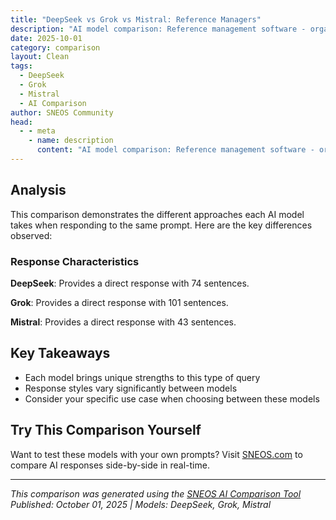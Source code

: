 ```yaml
---
title: "DeepSeek vs Grok vs Mistral: Reference Managers"
description: "AI model comparison: Reference management software - organize and cite efficiently..."
date: 2025-10-01
category: comparison
layout: Clean
tags:
  - DeepSeek
  - Grok
  - Mistral
  - AI Comparison
author: SNEOS Community
head:
  - - meta
    - name: description
      content: "AI model comparison: Reference management software - organize and cite efficiently..."
---
```


<ChatComparison
  title="DeepSeek vs Grok vs Mistral: Reference Managers"
  prompt="Reference management software - organize and cite efficiently"
  :responses='{
    "DeepSeek": "Of course. This is an excellent topic. Reference management software is a non-negotiable tool for anyone serious about academic or professional writing. It fundamentally changes the research process from a chore into an efficient, organized system.\n\nHere\u2019s a comprehensive guide to understanding, choosing, and using reference management software.\n\n### The Core Problem It Solves\n\nBefore these tools, researchers relied on notecards, handwritten lists, and manual formatting of citations and bibliographies. This process was:\n*   **Time-consuming:** Formatting a 100-item bibliography by hand could take hours.\n*   **Error-prone:** A single missed comma or italicized title could lead to point deductions or rejection.\n*   **Inflexible:** Switching citation styles (e.g., from APA to MLA) was a nightmare.\n*   **Disorganized:** PDFs get lost in folders, and notes become separated from their sources.\n\n**Reference management software automates and streamlines this entire workflow.**\n\n---\n\n### Core Functions: The \u0022Holy Trinity\u0022 of Features\n\nAll major reference managers excel at three key tasks:\n\n1.  **Organization:** Creating a personal library of your sources.\n    *   **Import References:** Automatically pull citation data (author, title, journal, etc.) from online databases (Google Scholar, PubMed, JSTOR), library catalogs, and websites using browser extensions.\n    *   **PDF Management:** Attach and store PDFs directly to the reference. Many tools can even \u0022read\u0022 the PDF to automatically find the metadata.\n    *   **Tagging and Folders:** Organize your library with custom tags, folders, and smart collections.\n    *   **Notes:** Add your own notes and annotations that are permanently linked to the source.\n\n2.  **Citation:** Inserting references into your manuscript.\n    *   **Word Processor Integration:** Plugins for Microsoft Word, Google Docs, and sometimes LibreOffice.\n    *   **In-Text Citations:** With a click, you insert a citation (\u0060(Smith, 2020)\u0060) directly into your text.\n    *   **Placeholder Citations:** Mark a spot where you need to add a citation later without breaking the workflow.\n\n3.  **Bibliography Generation:** Creating a perfectly formatted reference list.\n    *   **Automatic Generation:** The software automatically builds your bibliography or works cited page based on the citations you\u0027ve used.\n    *   **Instant Style Switching:** Change your entire document\u0027s citation style (e.g., from APA 7th to Chicago 16th) with a single click.\n    *   **Vast Style Libraries:** Support for thousands of journal-specific citation styles.\n\n---\n\n### Top Reference Management Software Compared\n\nHere\u2019s a breakdown of the most popular options:\n\n| Feature | **Zotero** | **Mendeley** | **EndNote** | **Papers** |\n| :--- | :--- | :--- | :--- | :--- |\n| **Price** | **Free** (with paid storage) | Freemium | **Expensive** (one-time purchase or subscription) | Subscription |\n| **Best For** | Students, individual researchers on a budget. | Researchers in collaborative, PDF-heavy fields (e.g., STEM). | Large projects, institutional use, strict publisher requirements. | Mac/iOS users, seamless user experience. |\n| **Strengths** | - Excellent browser capture\u003Cbr\u003E- Strong community\u003Cbr\u003E- Fully featured free tier\u003Cbr\u003E- Highly customizable with plugins | - Great PDF reader and annotation\u003Cbr\u003E- Strong social/networking features\u003Cbr\u003E- Good for discovery | - The \u0022industry standard\u0022\u003Cbr\u003E- Powerful for massive libraries (\u003E100k refs)\u003Cbr\u003E- Superior duplicate detection\u003Cbr\u003E- Customizable styles | - Beautiful, intuitive UI/UX\u003Cbr\u003E- Excellent PDF management\u003Cbr\u003E- Deep integration with Apple ecosystem |\n| **Weaknesses** | - Free storage fills up quickly\u003Cbr\u003E- Collaboration features are less seamless than Mendeley | - Owned by Elsevier (privacy concerns for some)\u003Cbr\u003E- Free storage limit | - Steep learning curve\u003Cbr\u003E- Expensive\u003Cbr\u003E- Can be overkill for simple projects | - Primarily for Apple users\u003Cbr\u003E- Subscription model can be costly over time |\n\n**Honorable Mentions:**\n*   **Citavi:** Powerful for large, complex projects (especially in the humanities) that require knowledge management beyond just citations. Popular in German-speaking countries.\n*   **RefWorks:** A web-based tool often provided by university libraries. Good for basic needs but generally less powerful than the options above.\n*   **Paperpile:** A clean, modern reference manager that integrates exclusively with Google Docs and Chrome. Excellent for Google Workspace users.\n\n---\n\n### How to Use It Efficiently: A Best-Practice Workflow\n\n1.  **Capture as You Go:**\n    *   Install the browser extension for your chosen tool.\n    *   Whenever you find a relevant source online, click the extension button to save it directly to your library. **Do this immediately** to avoid losing track.\n\n2.  **Organize and Annotate:**\n    *   As soon as an item is in your library, **attach the PDF**.\n    *   Use a consistent **tagging system** (e.g., \u0060#theory\u0060, \u0060#methodology\u0060, \u0060#to-read\u0060).\n    *   **Read and annotate your PDFs within the reference manager.** This keeps all your thoughts in one place.\n\n3.  **Write and Cite:**\n    *   Use the \u0022Insert Citation\u0022 button in Microsoft Word or Google Docs.\n    *   Search for your reference and insert it. The in-text citation and bibliography entry are created automatically.\n\n4.  **Finalize and Format:**\n    *   Before submission, use the \u0022Refresh\u0022 or \u0022Update Bibliography\u0022 function to ensure everything is current.\n    *   Select your target journal\u0027s or style guide\u0027s exact citation style.\n    *   **Always do a final manual check** for any odd formatting glitches.\n\n### Pro-Tips for Maximum Efficiency\n\n*   **Use a Consistent Naming Convention for PDFs:** Some tools do this automatically, but having a system like \u0060AuthorYear-Title.pdf\u0060 makes it easier to search outside the manager.\n*   **Leverage \u0022Watch Folders\u0022:** Many tools can automatically import PDFs you save to a specific folder on your computer.\n*   **Clean Up Your Data:** Periodically check for and merge duplicate references.\n*   **Learn Keyboard Shortcuts:** They dramatically speed up the process of adding and citing references.\n*   **Use Groups and Shared Libraries for Collaboration:** Zotero and Mendeley are particularly strong here, allowing you to share a library with co-authors.\n\n### Conclusion\n\nInvesting time in learning a reference manager is one of the highest-return activities for a student, academic, or any professional writer. It **saves countless hours**, **reduces stress**, and **ensures accuracy and consistency** in your work.\n\n**Recommendation for getting started:** If you\u0027re new to this, **try Zotero first**. It\u0027s free, powerful, and has a gentle learning curve, giving you a perfect understanding of the core concepts without any financial commitment.",
    "Grok": "Reference management software is a powerful tool for researchers, students, and professionals to organize, manage, and cite sources efficiently. These tools help streamline the process of collecting references, storing them in an organized manner, and generating citations or bibliographies in various formats. Below is an overview of reference management software, its benefits, and some popular options to consider.\n\n---\n\n### **What is Reference Management Software?**\nReference management software (also called citation management software) allows users to:\n- Collect and store references from various sources (e.g., journals, books, websites).\n- Organize references into folders or categories for easy retrieval.\n- Automatically generate citations and bibliographies in specific styles (e.g., APA, MLA, Chicago).\n- Integrate with word processors (e.g., Microsoft Word, Google Docs) for seamless in-text citations.\n- Collaborate with others by sharing references or libraries.\n\nThese tools are particularly useful for academic writing, research projects, and publications where proper citation is critical.\n\n---\n\n### **Key Benefits**\n1. **Time-Saving**: Automates the process of formatting citations and bibliographies, reducing manual errors.\n2. **Organization**: Keeps all references in one place, searchable by keywords, authors, or tags.\n3. **Consistency**: Ensures uniformity in citation styles across a document or project.\n4. **Collaboration**: Facilitates sharing of references with peers or co-authors.\n5. **Accessibility**: Many tools offer cloud storage, making references accessible from multiple devices.\n\n---\n\n### **Popular Reference Management Software**\nHere are some widely used reference management tools, along with their key features:\n\n#### 1. **Zotero**\n- **Free**: Open-source and free to use.\n- **Features**:\n  - Browser extension to capture references directly from websites.\n  - Integration with Microsoft Word, LibreOffice, and Google Docs.\n  - Cloud sync for access across devices.\n  - Supports over 9,000 citation styles.\n  - Collaborative group libraries.\n- **Best for**: Students, academics, and researchers looking for a free and versatile tool.\n\n#### 2. **Mendeley**\n- **Free with Premium Option**: Basic features are free; premium plans offer additional storage and features.\n- **Features**:\n  - PDF annotation and note-taking.\n  - Cloud-based library for access anywhere.\n  - Integration with Microsoft Word.\n  - Social network for researchers to connect and share.\n  - Suggests relevant papers based on your library.\n- **Best for**: Researchers who want PDF organization and a social research network.\n\n#### 3. **EndNote**\n- **Paid (with Free Trial)**: Offers a free basic version (EndNote Basic) with limited features; full version requires a subscription or one-time purchase.\n- **Features**:\n  - Advanced search and organization of references.\n  - Integration with Microsoft Word.\n  - Supports thousands of citation styles.\n  - PDF annotation and extensive metadata editing.\n  - Collaboration tools for teams.\n- **Best for**: Professionals and institutions needing robust features and support.\n\n#### 4. **RefWorks**\n- **Paid (Institutional Access)**: Often provided through universities or organizations.\n- **Features**:\n  - Cloud-based, accessible from anywhere.\n  - Integration with word processors via plugins.\n  - Collaboration and sharing options.\n  - Supports numerous citation styles.\n- **Best for**: Students and researchers with access through their institution.\n\n#### 5. **Cite This For Me**\n- **Free with Premium Option**: Basic citation generator is free; premium offers advanced features.\n- **Features**:\n  - Simple web-based citation generator.\n  - Browser extension for quick citations.\n  - Supports multiple styles (APA, MLA, Harvard, etc.).\n- **Best for**: Quick citations for smaller projects or one-time use.\n\n#### 6. **BibTeX (with LaTeX)**\n- **Free**: Primarily used with LaTeX for technical writing.\n- **Features**:\n  - Ideal for computer science, engineering, and math fields.\n  - Highly customizable for formatting.\n  - Works well with tools like Overleaf (online LaTeX editor).\n- **Best for**: Researchers in technical fields using LaTeX for document preparation.\n\n---\n\n### **How to Choose the Right Software?**\nWhen selecting reference management software, consider the following factors:\n- **Cost**: Free tools like Zotero may suffice for individual use, while paid tools like EndNote are better for advanced or institutional needs.\n- **Ease of Use**: Some tools (e.g., Cite This For Me) are user-friendly for beginners, while others (e.g., BibTeX) have a steeper learning curve.\n- **Integration**: Ensure compatibility with your word processor or writing platform.\n- **Collaboration**: If working in a team, choose software with sharing features (e.g., Mendeley, Zotero).\n- **Citation Styles**: Check if the tool supports the style required for your work (e.g., APA, MLA).\n- **Storage and Accessibility**: Cloud-based options (e.g., Mendeley, RefWorks) are ideal for multi-device access.\n\n---\n\n### **Tips for Efficient Use**\n1. **Import References Early**: Use browser extensions or import tools to save references as soon as you find them.\n2. **Organize Systematically**: Create folders or tags based on projects, topics, or chapters.\n3. **Check Accuracy**: Always double-check imported references for errors in author names, dates, or titles.\n4. **Backup Regularly**: Even with cloud-based tools, keep a backup of your library to avoid data loss.\n5. **Learn Shortcuts**: Familiarize yourself with plugins and shortcuts for quick citation insertion.\n\n---\n\n### **Conclusion**\nReference management software is an essential tool for anyone involved in academic or research writing. By automating citation and organization tasks, it saves time and ensures accuracy. Whether you choose a free tool like Zotero or a paid option like EndNote, the right software depends on your specific needs, budget, and workflow. Start with a free trial or basic version to test the features before committing to a paid plan, and make sure to explore tutorials or user guides to maximize the tool\u2019s potential.",
    "Mistral": "Reference management software is essential for researchers, academics, and students to organize, manage, and cite their sources efficiently. Here are some popular reference management tools along with their key features:\n\n1. **Zotero** (Free, Open-source)\n   - **Organize**: Drag-and-drop interface for easy organization.\n   - **Cite**: Plugins for word processors like Microsoft Word and Google Docs.\n   - **Sync**: Cloud storage for accessing references from anywhere.\n   - **Collaborate**: Group libraries for shared research projects.\n   - **Capture**: Save webpages, PDFs, and other documents with a single click.\n\n2. **Mendeley** (Free and Paid plans)\n   - **Organize**: Desktop and web apps for managing references.\n   - **Cite**: Plugins for Microsoft Word and other word processors.\n   - **Sync**: Cloud storage and syncing across devices.\n   - **Collaborate**: Group sharing and collaboration features.\n   - **Discover**: Suggested papers based on your library.\n\n3. **EndNote** (Paid)\n   - **Organize**: Powerful desktop application for managing references.\n   - **Cite**: Cite While You Write plugin for Microsoft Word.\n   - **Sync**: Cloud storage and syncing with EndNote Online.\n   - **Collaborate**: Sharing and collaboration features.\n   - **Capture**: PDF management and annotation tools.\n\n4. **RefWorks** (Paid, Institutional subscription)\n   - **Organize**: Web-based platform for managing references.\n   - **Cite**: Write-N-Cite plugin for Microsoft Word.\n   - **Sync**: Cloud-based, accessible from anywhere.\n   - **Collaborate**: Sharing and collaboration features.\n   - **Capture**: Save references from databases and websites.\n\n5. **BibTeX** (Free, Open-source, LaTeX-based)\n   - **Organize**: Plain text files for managing references.\n   - **Cite**: Integration with LaTeX for seamless citation.\n   - **Sync**: No built-in syncing; relies on external cloud services or version control systems.\n   - **Collaborate**: No built-in collaboration features; relies on external tools.\n   - **Capture**: No built-in capture features; relies on external tools.\n\n6. **JabRef** (Free, Open-source, BibTeX-based)\n   - **Organize**: Graphical interface for managing BibTeX files.\n   - **Cite**: Integration with LaTeX editors.\n   - **Sync**: No built-in syncing; relies on external cloud services or version control systems.\n   - **Collaborate**: No built-in collaboration features; relies on external tools.\n   - **Capture**: Search and import references from academic databases.\n\nTo choose the best reference management software for your needs, consider factors like:\n\n- **Cost**: Whether you prefer a free or paid solution.\n- **Platform**: Whether you prefer a desktop, web-based, or cloud-based tool.\n- **Integration**: Compatibility with your preferred word processor and other tools.\n- **Collaboration**: If you need to work with others on shared research projects.\n- **Capture**: How easily you can import and organize references from various sources.\n\nEach tool has its strengths and weaknesses, so select the one that aligns best with your workflow and requirements."
  }'
  published-date="12:18"
/>

## Analysis

This comparison demonstrates the different approaches each AI model takes when responding to the same prompt. Here are the key differences observed:

### Response Characteristics

**DeepSeek**: Provides a direct response with 74 sentences. 

**Grok**: Provides a direct response with 101 sentences. 

**Mistral**: Provides a direct response with 43 sentences. 

## Key Takeaways

- Each model brings unique strengths to this type of query
- Response styles vary significantly between models
- Consider your specific use case when choosing between these models

## Try This Comparison Yourself

Want to test these models with your own prompts? Visit [SNEOS.com](https://sneos.com) to compare AI responses side-by-side in real-time.

---

*This comparison was generated using the [SNEOS AI Comparison Tool](https://sneos.com)*
*Published: October 01, 2025 | Models: DeepSeek, Grok, Mistral*
